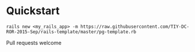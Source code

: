 # Quickstart

    rails new <my_rails_app> -m https://raw.githubusercontent.com/TIY-DC-ROR-2015-Sep/rails-template/master/pg-template.rb

Pull requests welcome